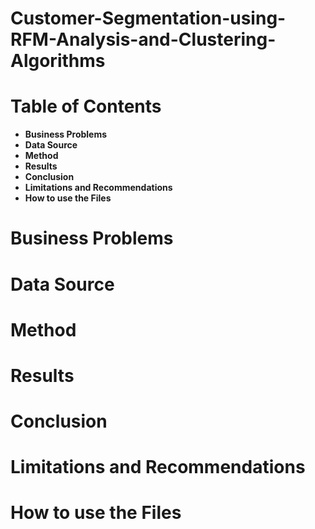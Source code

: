 # Customer-Segmentation-using-RFM-Analysis-and-Clustering-Algorithms

# Table of Contents
- **Business Problems**
- **Data Source**
- **Method**
- **Results**
- **Conclusion**
- **Limitations and Recommendations**
- **How to use the Files**

# Business Problems
# Data Source
# Method
# Results 
# Conclusion
# Limitations and Recommendations
# How to use the Files

